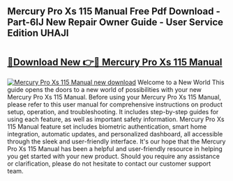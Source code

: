 ## Mercury Pro Xs 115 Manual Free Pdf Download - Part-6IJ New Repair Owner Guide - User Service Edition UHAJl

# <h2><a href="http://bc73486.oget.top/?id=Mercury+Pro+Xs+115+Manual">🔗Download New 👉🔴 Mercury Pro Xs 115 Manual</a></h2>

[![Mercury Pro Xs 115 Manual new download](https://i.imgur.com/5g1atiW.png)](http://bc73486.oget.top/?id=Mercury+Pro+Xs+115+Manual)
Welcome to a New World This guide opens the doors to a new world of possibilities with your new Mercury Pro Xs 115 Manual. Before using your Mercury Pro Xs 115 Manual, please refer to this user manual for comprehensive instructions on product setup, operation, and troubleshooting. It includes step-by-step guides for using each feature, as well as important safety information. Mercury Pro Xs 115 Manual feature set includes biometric authentication, smart home integration, automatic updates, and personalized dashboard, all accessible through the sleek and user-friendly interface. It's our hope that the Mercury Pro Xs 115 Manual has been a helpful and user-friendly resource in helping you get started with your new product. Should you require any assistance or clarification, please do not hesitate to contact our customer support team.
